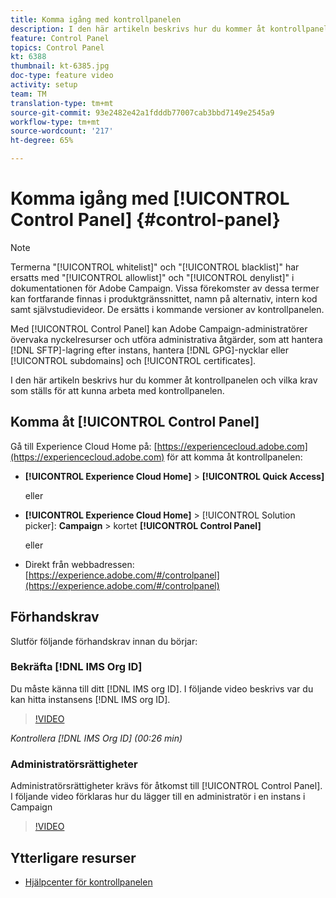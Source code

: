 ```yaml
---
title: Komma igång med kontrollpanelen
description: I den här artikeln beskrivs hur du kommer åt kontrollpanelen och vilka krav som ställs för att kunna arbeta med kontrollpanelen.
feature: Control Panel
topics: Control Panel
kt: 6388
thumbnail: kt-6385.jpg
doc-type: feature video
activity: setup
team: TM
translation-type: tm+mt
source-git-commit: 93e2482e42a1fdddb77007cab3bbd7149e2545a9
workflow-type: tm+mt
source-wordcount: '217'
ht-degree: 65%

---
```



# Komma igång med [!UICONTROL Control Panel] {#control-panel}

>[!NOTE]
>
>Termerna &quot;[!UICONTROL whitelist]&quot; och &quot;[!UICONTROL blacklist]&quot; har ersatts med &quot;[!UICONTROL allowlist]&quot; och &quot;[!UICONTROL denylist]&quot; i dokumentationen för Adobe Campaign. Vissa förekomster av dessa termer kan fortfarande finnas i produktgränssnittet, namn på alternativ, intern kod samt självstudievideor. De ersätts i kommande versioner av kontrollpanelen.

Med [!UICONTROL Control Panel] kan Adobe Campaign-administratörer övervaka nyckelresurser och utföra administrativa åtgärder, som att hantera [!DNL SFTP]-lagring efter instans, hantera [!DNL GPG]-nycklar eller [!UICONTROL subdomains] och [!UICONTROL certificates].

I den här artikeln beskrivs hur du kommer åt kontrollpanelen och vilka krav som ställs för att kunna arbeta med kontrollpanelen.

## Komma åt [!UICONTROL Control Panel]

Gå till Experience Cloud Home på: [https://experiencecloud.adobe.com](https://experiencecloud.adobe.com) för att komma åt kontrollpanelen:

* **[!UICONTROL Experience Cloud Home]** > **[!UICONTROL Quick Access]**

   eller
* **[!UICONTROL Experience Cloud Home]**  > [!UICONTROL Solution picker]: **Campaign** > kortet **[!UICONTROL Control Panel]**

   eller

* Direkt från webbadressen: [https://experience.adobe.com/#/controlpanel](https://experience.adobe.com/#/controlpanel)

## Förhandskrav

Slutför följande förhandskrav innan du börjar:

### Bekräfta [!DNL IMS Org ID]

Du måste känna till ditt [!DNL IMS org ID]. I följande video beskrivs var du kan hitta instansens [!DNL IMS org ID].

>[!VIDEO](https://video.tv.adobe.com/v/27183?quality=12)

*Kontrollera [!DNL IMS Org ID] (00:26 min)*

### Administratörsrättigheter

Administratörsrättigheter krävs för åtkomst till [!UICONTROL Control Panel].
I följande video förklaras hur du lägger till en administratör i en instans i Campaign

>[!VIDEO](https://video.tv.adobe.com/v/27147?quality=12)

## Ytterligare resurser

* [Hjälpcenter för kontrollpanelen](https://docs.adobe.com/content/help/sv-SE/control-panel/using/control-panel-home.html)

